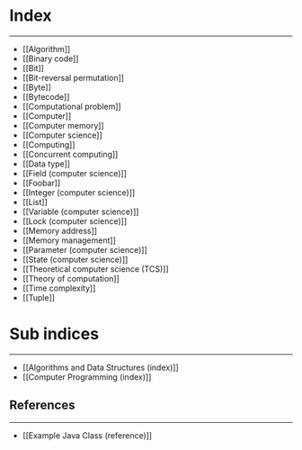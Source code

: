 # Index
---
- [[Algorithm]]
- [[Binary code]]
- [[Bit]]
- [[Bit-reversal permutation]]
- [[Byte]]
- [[Bytecode]]
- [[Computational problem]]
- [[Computer]]
- [[Computer memory]]
- [[Computer science]]
- [[Computing]]
- [[Concurrent computing]]
- [[Data type]]
- [[Field (computer science)]]
- [[Foobar]]
- [[Integer (computer science)]]
- [[List]]
- [[Variable (computer science)]]
- [[Lock (computer science)]]
- [[Memory address]]
- [[Memory management]]
- [[Parameter (computer science)]]
- [[State (computer science)]]
- [[Theoretical computer science (TCS)]]
- [[Theory of computation]]
- [[Time complexity]]
- [[Tuple]]

# Sub indices
---
- [[Algorithms and Data Structures (index)]]
- [[Computer Programming (index)]]

## References
---
- [[Example Java Class (reference)]]